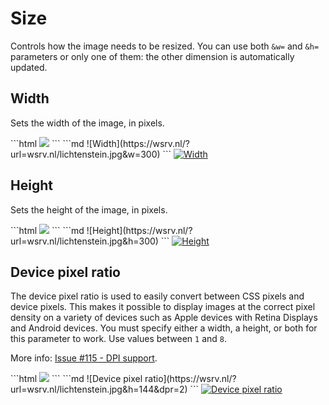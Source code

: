 # Size

Controls how the image needs to be resized. You can use both `&w=` and `&h=` parameters or only one
of them: the other dimension is automatically updated.

## Width <QueryString field="w" />

Sets the width of the image, in pixels.

<CodeGroup>
<CodeGroupItem title="HTML" active>
```html
<img src="//wsrv.nl/?url=wsrv.nl/lichtenstein.jpg&w=300">
```
</CodeGroupItem>

<CodeGroupItem title="Markdown">
```md
![Width](https://wsrv.nl/?url=wsrv.nl/lichtenstein.jpg&w=300)
```
</CodeGroupItem>
</CodeGroup>

<a href="/?url=wsrv.nl/lichtenstein.jpg&w=300" target="_blank">
  <img :src="$withBase('/static/lichtenstein.jpg?w=300')" alt="Width">
</a>

## Height <QueryString field="h" />

Sets the height of the image, in pixels.

<CodeGroup>
<CodeGroupItem title="HTML" active>
```html
<img src="//wsrv.nl/?url=wsrv.nl/lichtenstein.jpg&h=300">
```
</CodeGroupItem>

<CodeGroupItem title="Markdown">
```md
![Height](https://wsrv.nl/?url=wsrv.nl/lichtenstein.jpg&h=300)
```
</CodeGroupItem>
</CodeGroup>

<a href="/?url=wsrv.nl/lichtenstein.jpg&h=300" target="_blank">
  <img :src="$withBase('/static/lichtenstein.jpg?h=300')" alt="Height">
</a>

## Device pixel ratio <QueryString field="dpr" />

The device pixel ratio is used to easily convert between CSS pixels and device pixels. This makes it
possible to display images at the correct pixel density on a variety of devices such as Apple devices with
Retina Displays and Android devices. You must specify either a width, a height, or both for this parameter
to work. Use values between `1` and `8`.

More info: [Issue #115 - DPI support](https://github.com/weserv/images/issues/115).

<CodeGroup>
<CodeGroupItem title="HTML" active>
```html
<img src="//wsrv.nl/?url=wsrv.nl/lichtenstein.jpg&h=144&dpr=2">
```
</CodeGroupItem>

<CodeGroupItem title="Markdown">
```md
![Device pixel ratio](https://wsrv.nl/?url=wsrv.nl/lichtenstein.jpg&h=144&dpr=2)
```
</CodeGroupItem>
</CodeGroup>

<a href="/?url=wsrv.nl/lichtenstein.jpg&h=144&dpr=2" target="_blank">
  <img :src="$withBase('/static/lichtenstein.jpg?h=144&dpr=2')" alt="Device pixel ratio">
</a>
